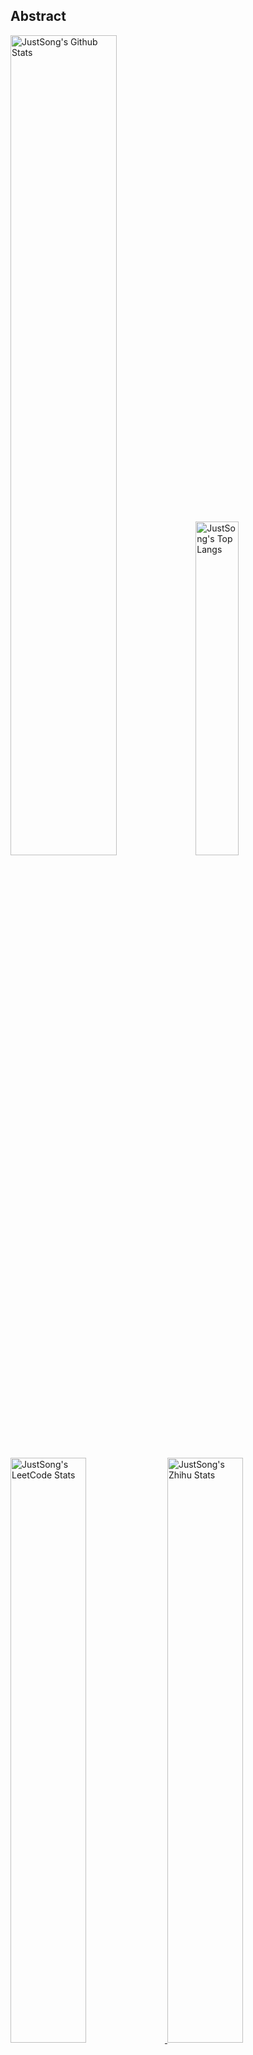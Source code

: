 ## Abstract
<p>
  <img src="https://github-readme-stats.vercel.app/api?username=songquanpeng&show_icons=true&hide_border=true" alt="JustSong's Github Stats" width="58%" />
  <img src="https://github-readme-stats.vercel.app/api/top-langs/?username=songquanpeng&layout=compact&hide_border=true&langs_count=10" alt="JustSong's Top Langs" width="37%" /> 
</p>

<a href="https://github.com/songquanpeng/stats-cards">
<p>
  <img src="https://stats.justsong.cn/api/leetcode/?username=quanpeng&theme=light" alt="JustSong's LeetCode Stats" width="49%" />
  <img src="https://stats.justsong.cn/api/zhihu/?username=songwonderful&theme=light" alt="JustSong's Zhihu Stats" width="49%" /> 
</p>
</a>

![skills](https://skillicons.dev/icons?i=c,cpp,go,py,html,css,js,nodejs,java,md,pytorch,tensorflow,flask,fastapi,express,qt,react,cmake,docker,git,linux,nginx,mysql,redis,sqlite,githubactions,heroku,vercel,visualstudio,vscode)


## Top Projects
|Project|Description|Stars|
|:--|:--|:--|
|[message-pusher](https://github.com/songquanpeng/message-pusher)|搭建专属于你的消息推送服务，支持多种消息推送方式，支持 Markdown，仅单可执行文件，开箱即用|`585⭐`|
|[go-file](https://github.com/songquanpeng/go-file)|基于 Go 的文件分享工具，仅单可执行文件，开箱即用，内置图床和视频播放页面. File sharing tool based on Go.|`447⭐`|
|[pytorch-template](https://github.com/songquanpeng/pytorch-template)|To be the world's best PyTorch project template.|`144⭐`|
|[stats-cards](https://github.com/songquanpeng/stats-cards)|在 README 中展示你在知乎，GitHub，B 站，LeetCode，掘金，CSDN，牛客等网站的数据，也可用于服务状态监控. Show your LeetCode & GitHub stats in GitHub Profile.|`107⭐`|
|[pronunciation-corrector](https://github.com/songquanpeng/pronunciation-corrector)|拯救你的英语发音，告别因发音错误带来的尴尬！|`104⭐`|
|[blog](https://github.com/songquanpeng/blog)|基于 Node.js 的个人博客系统. Node.js based blog system.|`39⭐`|
|[battle-city](https://github.com/songquanpeng/battle-city)|基于 TypeScript 的《坦克大战》的非标准实现. Yet another Battle City implementation with TypeScript.|`23⭐`|
|[microblog](https://github.com/songquanpeng/microblog)|基于 Go 的个人微博客，一个供你闲言碎语的地方. Go based microblog system.|`19⭐`|
|[L2M-GAN](https://github.com/songquanpeng/L2M-GAN)|Unofficial PyTorch implementation of "L2M-GAN: Learning To Manipulate Latent Space Semantics for Facial Attribute Editing".|`16⭐`|
|[v2ex-clone](https://github.com/songquanpeng/v2ex-clone)|V2EX 风格的论坛程序. V2EX's Node.js clone.|`16⭐`|

## Recent Updates
|Project|Description|Last Update|
|:--|:--|:--|
|[blog](https://github.com/songquanpeng/blog)|基于 Node.js 的个人博客系统. Node.js based blog system.|![2022-12-18 18:41:42](https://img.shields.io/badge/2022--12--18-18%3A41%3A42-brightgreen?style=flat-square)|
|[stats-cards](https://github.com/songquanpeng/stats-cards)|在 README 中展示你在知乎，GitHub，B 站，LeetCode，掘金，CSDN，牛客等网站的数据，也可用于服务状态监控. Show your LeetCode & GitHub stats in GitHub Profile.|![2022-12-18 15:33:44](https://img.shields.io/badge/2022--12--18-15%3A33%3A44-brightgreen?style=flat-square)|
|[personal-assistant](https://github.com/songquanpeng/personal-assistant)|让生活简单一点的个人助理应用. A personal assistant app that makes your life easier.|![2022-12-18 11:00:57](https://img.shields.io/badge/2022--12--18-11%3A00%3A57-brightgreen?style=flat-square)|
|[microblog](https://github.com/songquanpeng/microblog)|基于 Go 的个人微博客，一个供你闲言碎语的地方. Go based microblog system.|![2022-12-18 10:40:36](https://img.shields.io/badge/2022--12--18-10%3A40%3A36-brightgreen?style=flat-square)|
|[microblog-theme-chiperman](https://github.com/songquanpeng/microblog-theme-chiperman)|为微博客打造的主题：https://github.com/songquanpeng/microblog|![2022-12-18 10:37:18](https://img.shields.io/badge/2022--12--18-10%3A37%3A18-brightgreen?style=flat-square)|
|[songquanpeng.github.io](https://github.com/songquanpeng/songquanpeng.github.io)|Archived blog website's source code.|![2022-12-17 16:32:47](https://img.shields.io/badge/2022--12--17-16%3A32%3A47-brightgreen?style=flat-square)|
|[chat-room](https://github.com/songquanpeng/chat-room)|基于 Node.js 开发的聊天室应用. Chat room powered by Node.js.|![2022-12-16 18:45:03](https://img.shields.io/badge/2022--12--16-18%3A45%3A03-brightgreen?style=flat-square)|
|[message-pusher](https://github.com/songquanpeng/message-pusher)|搭建专属于你的消息推送服务，支持多种消息推送方式，支持 Markdown，仅单可执行文件，开箱即用|![2022-12-16 17:54:40](https://img.shields.io/badge/2022--12--16-17%3A54%3A40-brightgreen?style=flat-square)|
|[gin-template](https://github.com/songquanpeng/gin-template)|用于 Gin & React 项目的模板. Template for Gin & React projects.|![2022-12-16 17:33:25](https://img.shields.io/badge/2022--12--16-17%3A33%3A25-brightgreen?style=flat-square)|
|[blog-theme-next](https://github.com/songquanpeng/blog-theme-next)|Theme for the following blog system: https://github.com/songquanpeng/blog|![2022-12-15 00:52:19](https://img.shields.io/badge/2022--12--15-00%3A52%3A19-brightgreen?style=flat-square)|



*Last updated on: 2022-12-18 20:28:03*
